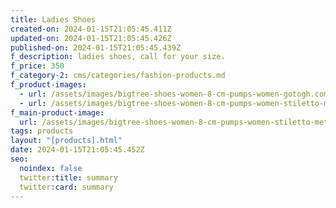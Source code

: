 ```yaml
---
title: Ladies Shoes
created-on: 2024-01-15T21:05:45.411Z
updated-on: 2024-01-15T21:05:45.426Z
published-on: 2024-01-15T21:05:45.439Z
f_description: ladies shoes, call for your size.
f_price: 350
f_category-2: cms/categories/fashion-products.md
f_product-images:
  - url: /assets/images/bigtree-shoes-women-8-cm-pumps-women-gotogh.com-stiletto-metal-3-beads-ghana-accra-lady-kitten-heels-women-new-sexy-party.jpeg
  - url: /assets/images/bigtree-shoes-women-8-cm-pumps-women-stiletto-metal-gotogh.com-beads-7ghana-accra-lady-kitten-heels-women-new-sexy-party.jpg
f_main-product-image:
  url: /assets/images/bigtree-shoes-women-8-cm-pumps-women-stiletto-metal-gotogh.com-beads-7ghana-accra-lady-kitten-heels-women-new-sexy-party.jpg
tags: products
layout: "[products].html"
date: 2024-01-15T21:05:45.452Z
seo:
  noindex: false
  twitter:title: summary
  twitter:card: summary
---
```

